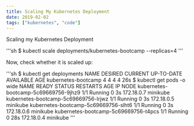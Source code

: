 ```yaml
---
title: Scaling My Kubernetes Deployment
date: 2019-02-02
tags: ["kubernetes", "code"]
---
```


Scaling my Kubernetes Deployment

<!--more-->

'''sh
    $ kubectl scale deployments/kubernetes-bootcamp --replicas=4
'''

Now, check whether it is scaled up:

'''sh
$ kubectl get deployments
NAME DESIRED CURRENT UP-TO-DATE AVAILABLE AGE
kubernetes-bootcamp 4 4 4 4 26s
$ kubectl get pods -o wide
NAME READY STATUS RESTARTS AGE IP NODE
kubernetes-bootcamp-5c69669756-9jhz9 1/1 Running 0  3s 172.18.0.7 minikube
kubernetes-bootcamp-5c69669756-lrjwz 1/1 Running 0  3s 172.18.0.5 minikube
kubernetes-bootcamp-5c69669756-slht6 1/1 Running 0  3s 172.18.0.6 minikube
kubernetes-bootcamp-5c69669756-t4pcs 1/1 Running 0  28s 172.18.0.4 minikube
'''
